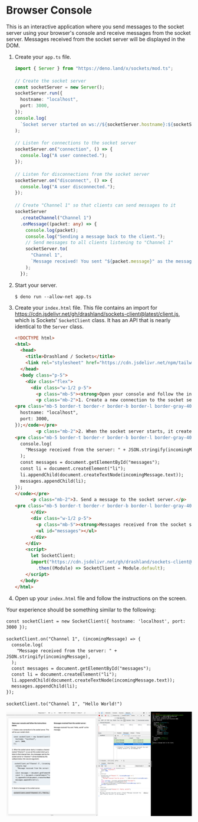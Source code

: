 # Browser Console

This is an interactive application where you send messages to the socket server using your browser's console and receive messages from the socket server. Messages received from the socket server will be displayed in the DOM.

1. Create your `app.ts` file.

    ```typescript
    import { Server } from "https://deno.land/x/sockets/mod.ts";

    // Create the socket server
    const socketServer = new Server();
    socketServer.run({
      hostname: "localhost",
      port: 3000,
    });
    console.log(
      `Socket server started on ws://${socketServer.hostname}:${socketServer.port}`,
    );

    // Listen for connections to the socket server
    socketServer.on("connection", () => {
      console.log("A user connected.");
    });

    // Listen for disconnections from the socket server
    socketServer.on("disconnect", () => {
      console.log("A user disconnected.");
    });

    // Create "Channel 1" so that clients can send messages to it
    socketServer
      .createChannel("Channel 1")
      .onMessage((packet: any) => {
        console.log(packet);
        console.log("Sending a message back to the client.");
        // Send messages to all clients listening to "Channel 1"
        socketServer.to(
          "Channel 1",
          `Message received! You sent "${packet.message}" as the message.`,
        );
      });
    ```

2. Start your server.

    ```
    $ deno run --allow-net app.ts
    ```

3. Create your `index.html` file. This file contains an import for https://cdn.jsdelivr.net/gh/drashland/sockets-client@latest/client.js, which is Sockets' `SocketClient` class. It has an API that is nearly identical to the `Server` class.

    ```html
    <!DOCTYPE html>
    <html>
      <head>
        <title>Drashland / Sockets</title>
        <link rel="stylesheet" href="https://cdn.jsdelivr.net/npm/tailwindcss/dist/tailwind.min.css">
      </head>
      <body class="p-5">
        <div class="flex">
          <div class="w-1/2 p-5">
            <p class="mb-5"><strong>Open your console and follow the instructions below.</strong></p>
            <p class="mb-2">1. Create a new connection to the socket server. This will be your socket client.</p>
    <pre class="mb-5 border-t border-r border-b border-l border-gray-400 rounded-b p-4 overflow-auto bg-gray-200"><code>const socketClient = new SocketClient({
      hostname: "localhost",
      port: 3000,
    });</code></pre>
            <p class="mb-2">2. When the socket server starts, it creates a channel named "Channel 1", so we set this socket client up to listen to that channel here. Any messages sent by the socket server to "Channel 1" will be handled by the callback below (the second argument).</p>
    <pre class="mb-5 border-t border-r border-b border-l border-gray-400 rounded-b p-4 overflow-auto bg-gray-200"><code> socketClient.on("Channel 1", (incomingMessage) => {
      console.log(
        "Message received from the server: " + JSON.stringify(incomingMessage),
      );
      const messages = document.getElementById("messages");
      const li = document.createElement("li");
      li.appendChild(document.createTextNode(incomingMessage.text));
      messages.appendChild(li);
    });
    </code></pre>
          <p class="mb-2">3. Send a message to the socket server.</p>
    <pre class="mb-5 border-t border-r border-b border-l border-gray-400 rounded-b p-4 overflow-auto bg-gray-200"><code>socketClient.to("Channel 1", "Hello, world!");</code></pre>
          </div>
          <div class="w-1/2 p-5">
            <p class="mb-5"><strong>Messages received from the socket server:</strong></p>
            <ul id="messages"></ul>
          </div>
        </div>
        <script>
          let SocketClient;
          import("https://cdn.jsdelivr.net/gh/drashland/sockets-client@latest/client.js")
            .then((Module) => SocketClient = Module.default);
        </script>
      </body>
    </html>
    ```

4. Open up your `index.html` file and follow the instructions on the screen.

Your experience should be something similar to the following:

```
const socketClient = new SocketClient({ hostname: 'localhost', port: 3000 });

socketClient.on("Channel 1", (incomingMessage) => {
  console.log(
    "Message received from the server: " + JSON.stringify(incomingMessage),
  );
  const messages = document.getElementById("messages");
  const li = document.createElement("li");
  li.appendChild(document.createTextNode(incomingMessage.text));
  messages.appendChild(li);
});

socketClient.to("Channel 1", "Hello World!")

```

![Screenshot](./screenshot.png)
